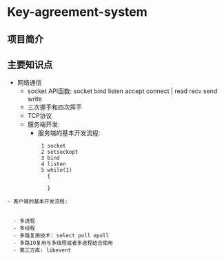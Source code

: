 # Key-agreement-system

## 项目简介

## 主要知识点
- 网络通信
  - socket API函数: socket bind listen accept connect | read recv send write
  - 三次握手和四次挥手
  - TCP协议
  - 服务端开发: 
  	- 服务端的基本开发流程:
 ```
			1 socket
			2 setsockopt
			3 bind
			4 listen
			5 while(1)
			  {
			  	
			  }
```

  	- 客户端的基本开发流程:

```
	     
  - 多进程
  - 多线程
  - 多路复用技术: select poll epoll
  - 多路IO复用与多线程或者多进程结合使用
  - 第三方库: libevent



